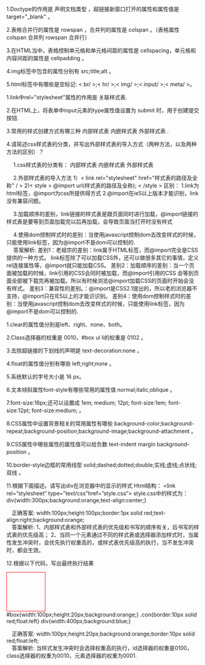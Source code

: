 1.Doctype的作用是 声明文档类型 ，超链接新窗口打开的属性和属性值是 target="_blank" 。  

2.表格合并行的属性是 rowspan ，合并列的属性是 colspan 。（表格属性 colspan 合并列  rowspan 合并行）  

3.在HTML当中，表格控制单元格和单元格间距的属性是 cellspacing，单元格和内容间距的属性是 cellpadding 。  

4.img标签中包含的属性分别有 src;title;alt 。  

5.html标签中有哪些是空标记: < br/ >;< hr/ >;< img/ >;< input/ >;< meta/ >。
  
1.link中rel="stylesheet"属性的作用是 关联样式表.  

2.在HTML上，将表单中input元素的type属性值设置为 submit 时，用于创建提交按钮.  

3.常用的样式创建方式有哪三种 内部样式表 内嵌样式表 外部样式表 .  

4.请简述css样式表的分类，并写出外部样式表的导入方式（两种方法，以及两种方法的区别）？  

&emsp;    1.css样式表的分类有： 内部样式表 内嵌样式表 外部样式表  

&emsp;   2.外部样式表的导入方法 1）< link rel="stylesheet" href="样式表的路径及全称" / > 2)< style > @import url(样式表的路径及全称); < /style > 区别： 1.link为html标签，@import为css所提供得方式 2.@import在ie5以上版本才能识别，link没有兼容问题。  

&emsp;   3.加载顺序的差别，link链接的样式表是跟页面同时进行加载，@import链接的样式表是要等到页面加载完以后再加载，会导致页面当打开时没有样式   

&emsp;    4.使用dom控制样式时的差别：当使用javascript控制dom去改变样式的时候，只能使用link标签，因为@import不是dom可以控制的.    
&emsp; 答案解析: 差别1：老祖宗的差别：link属于HTML标签，而@import完全是CSS提供的一种方式。 link标签除了可以加载CSS外，还可以做很多其它的事情，定义rel连接属性等，@import就只能加载CSS。 差别2：加载顺序的差别：当一个页面被加载的时候，link引用的CSS会同时被加载，而@import引用的CSS 会等到页面全部被下载完再被加载。所以有时候浏览@import加载CSS的页面时开始会没有样式。 差别3：兼容性的差别。：@import是CSS2.1提出的，所以老的浏览器不支持，@import只在IE5以上的才能识识别。 差别4：使用dom控制样式时的差别：当使用javascript控制dom去改变样式的时候，只能使用link标签，因为@import不是dom可以控制的.  
  
1.clear的属性值分别是left、right、none、both。  

2.Class选择器的权重是  0010，#box  ul  li的权重是 0102 。  

3.去除超链接的下划线的声明是 text-decoration:none 。  

4.float的属性值分别有哪些 left;right;none 。

5.系统默认的字号大小是 16 px。  

6.文本倾斜属性font-style有哪些常用的属性值 normal;italic;oblique 。

7.font-size:16px;还可以设置成 1em; medium; 12pt; font-size:1em; font-size:12pt; font-size:medium; 。  

8.CSS属性中设置背景相关的常用属性有哪些 background-color;background-repeat;background-position;background-image;background-attachment 。  

9.CSS属性中哪些属性的属性值可以给负数 text-indent margin background-position 。  

10.border-style边框的常用线型 solid;dashed;dotted;double;实线;虚线;点状线;双线 。  

11.根据下面描述。请写出div在浏览器中的显示的样式 Html结构： <head> <link rel=”stylesheet” type=”text/css”href=”style.css”> <style> div{ width:100px;height:100px;border:1px solid red;text-align:right } </style> </head> style.css中的样式为： div{width:300px;background:orange;text-align:center;}  

&emsp;正确答案: width:100px;height:100px;border:1px solid red;text-align:right;background:orange;  
&emsp;答案解析: 1、内部样式表和外部样式表的优先级和书写的顺序有关，后书写的样式表的优先级高； 2、当同一个元素通过不同的样式表或选择器添加样式时，当属性发生冲突时，会优先执行权重高的，或样式表优先级高的执行，当不发生冲突时，都会生效。  

12.根据以下代码，写出最终执行结果 <div id=”box” class=”con”></div> #box{width:100px;height:20px;background:orange;} .con{border:10px solid red;float:left} div{width:400px;background:blue;}    

&emsp;正确答案: width:100px;height:20px;background:orange;border:10px solid red;float:left;  
&emsp;答案解析: 当样式发生冲突时会选择权重高的执行，id选择器的权重是0100，class选择器的权重为0010，元素选择器的权重为0001.  

